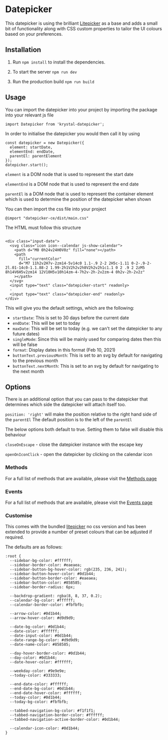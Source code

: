 # Datepicker

This datepicker is using the brilliant [Litepicker](https://litepicker.com/) as a base and adds a small bit of functionality along with CSS custom properties to tailor the UI colours based on your preferences.

## Installation

1. Run `npm install` to install the dependencies.

2. To start the server `npm run dev`

3. Run the production build `npm run build`

## Usage

You can import the datepicker into your project by importing the package into your relevant js file

```
import Datepicker from 'krystal-datepicker';
```

In order to initialise the datepicker you would then call it by using

```
const datepicker = new Datepicker({
  element: startDate,
  elementEnd: endDate,
  parentEl: parentElement
});
datepicker.start();
```

`element` is a DOM node that is used to represent the start date

`elementEnd` is a DOM node that is used to represent the end date

`parentEl` is a DOM node that is used to represent the container element which is used to determine the position of the datepicker when shown

You can then import the css file into your project

```
@import "datepicker-ce/dist/main.css"
```

The HTML must follow this structure

```

<div class="input-date">
  <svg class="icon icon--calendar js-show-calendar">
    <path d="M0 0h24v24H0V0z" fill="none"></path>
    <path
      fill="currentColor"
      d="M7 11h2v2H7v-2zm14-5v14c0 1.1-.9 2-2 2H5c-1.11 0-2-.9-2-2l.01-14c0-1.1.88-2 1.99-2h1V2h2v2h8V2h2v2h1c1.1 0 2 .9 2 2zM5 8h14V6H5v2zm14 12V10H5v10h14zm-4-7h2v-2h-2v2zm-4 0h2v-2h-2v2z"
    ></path>
  </svg>
  <input type="text" class="datepicker-start" readonly>
  -
  <input type="text" class="datepicker-end" readonly>
</div>
```

This will give you the default settings, which are the following:

- `startDate`: This is set to 30 days before the current date
- `endDate`: This will be set to today
- `maxDate`: This will be set to today (e.g. we can't set the datepicker to any future dates)
- `singleMode`: Since this will be mainly used for comparing dates then this will be false
- `format`: Display dates in this format (Feb 10, 2021)
- `buttonText.previousMonth`: This is set to an svg by default for navigating to the previous month
- `buttonText.nextMonth`: This is set to an svg by default for navigating to the next month

## Options

There is an additional option that you can pass to the datepicker that determines which side the datepicker will attach itself too.

`position: 'right'` will make the position relative to the right hand side of the `parentEl`
The default position is to the left of the `parentEl`

The below options both default to true. Setting them to false will disable this behaviour

`closeOnEscape` - close the datepicker instance with the escape key

`openOnIconClick` - open the datepicker by clicking on the calendar icon

### Methods

For a full list of methods that are available, please visit the [Methods page](https://litepicker.com/docs/methods)

### Events

For a full list of methods that are available, please visit the [Events page](https://litepicker.com/docs/events)

### Customise

This comes with the bundled [litepicker](https://litepicker.com) no css version and has been extended to provide a number of preset colours that can be adjusted if required.

The defaults are as follows:

```
:root {
  --sidebar-bg-color: #ffffff;
  --sidebar-border-color: #eaeaea;
  --sidebar-button-bg-hover-color: rgb(235, 236, 241);
  --sidebar-button-hover-color: #0d1b44;
  --sidebar-button-border-color: #eaeaea;
  --sidebar-button-color: #858585;
  --sidebar-border-radius: 6px;

  --backdrop-gradient: rgba(8, 8, 37, 0.2);
  --calendar-bg-color: #ffffff;
  --calendar-border-color: #fbfbfb;

  --arrow-color: #0d1b44;
  --arrow-hover-color: #d9d9d9;

  --date-bg-color: #0d1b44;
  --date-color: #ffffff;
  --date-input-color: #0d1b44;
  --date-range-bg-color: #d9d9d9;
  --date-name-color: #858585;

  --day-hover-border-color: #0d1b44;
  --day-color: #0d1b44;
  --date-hover-color: #ffffff;

  --weekday-color: #9e9e9e;
  --today-color: #333333;

  --end-date-color: #ffffff;
  --end-date-bg-color: #0d1b44;
  --end-date-hover-color: #ffffff;
  --today-color: #0d1b44;
  --today-bg-color: #fbfbfb;

  --tabbed-navigation-bg-color: #f1f1f1;
  --tabbed-navigation-border-color: #ffffff;
  --tabbed-navigation-active-border-color: #0d1b44;

  --calendar-icon-color: #0d1b44;
}
```
